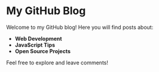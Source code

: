 # My GitHub Blog

Welcome to my GitHub blog! Here you will find posts about:

- **Web Development**
- **JavaScript Tips**
- **Open Source Projects**

Feel free to explore and leave comments!